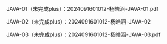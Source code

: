 JAVA-01（未完成plus）：2024091601012-杨皓涵-JAVA-01.pdf
				
JAVA-02（未完成plus）：2024091601012-杨皓涵-JAVA-02

JAVA-03（未完成plus）：2024091601012-杨皓涵-JAVA-03.pdf

